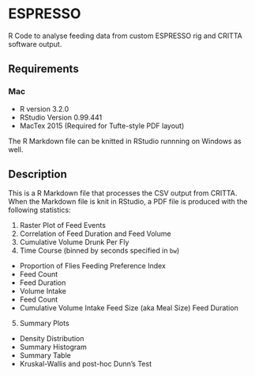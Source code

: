 # ESPRESSO
R Code to analyse feeding data from custom ESPRESSO rig and CRITTA software output.

## Requirements 
### Mac
* R version 3.2.0 
* RStudio Version 0.99.441
* MacTex 2015 (Required for Tufte-style PDF layout)

The R Markdown file can be knitted in RStudio runnning on Windows as well.

## Description
This is a R Markdown file that processes the CSV output from CRITTA. When the Markdown file is knit in RStudio, a PDF file is produced with the following statistics:

1. Raster Plot of Feed Events
2. Correlation of Feed Duration and Feed Volume
3. Cumulative Volume Drunk Per Fly
4. Time Course (binned by seconds specified in `bw`)
* Proportion of Flies Feeding Preference Index
* Feed Count
* Feed Duration
* Volume Intake
* Feed Count
* Cumulative Volume Intake Feed Size (aka Meal Size) Feed Duration

5. Summary Plots
* Density Distribution
* Summary Histogram
* Summary Table
* Kruskal-Wallis and post-hoc Dunn’s Test
